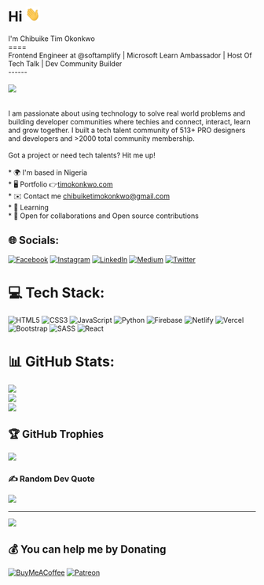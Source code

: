 
# Hi <img src="https://github.com/timokonkwo/timokonkwo/blob/main/wave.gif" width="30px" height="30px"> 

I'm Chibuike Tim Okonkwo<br>====<br>Frontend Engineer at @softamplify | Microsoft Learn Ambassador | Host Of Tech Talk | Dev Community Builder<br>------<br><br> <img src="https://media4.giphy.com/media/L1R1tvI9svkIWwpVYr/200w.webp?cid=ecf05e478imf102l0zn5hbsw7f3utkkjnmmsv7pzn6bws24t&rid=200w.webp&ct=g">

<br>I am passionate about using technology to solve real world problems and building developer communities where techies and connect, interact, learn and grow together. I built a tech talent community of 513+ PRO designers and developers and >2000 total community membership. <br><br>Got a project or need tech talents? Hit me up!<br><br>* 🌍  I'm based in Nigeria<br>* 🖥️  Portfolio 👉[timokonkwo.com](https://www.timokonkwo.com)<br>* ✉️  Contact me [chibuiketimokonkwo@gmail.com](mailto:chibuiketimokonkwo@gmail.com)<br>* 🧠  Learning<br>* 🤝  Open for collaborations and Open source contributions<br> 


## 🌐 Socials:
[![Facebook](https://img.shields.io/badge/Facebook-%231877F2.svg?logo=Facebook&logoColor=white)](https://facebook.com/mrtimokonkwo) [![Instagram](https://img.shields.io/badge/Instagram-%23E4405F.svg?logo=Instagram&logoColor=white)](https://instagram.com/timokonkwo_) [![LinkedIn](https://img.shields.io/badge/LinkedIn-%230077B5.svg?logo=linkedin&logoColor=white)](https://linkedin.com/in/timokonkwo) [![Medium](https://img.shields.io/badge/Medium-12100E?logo=medium&logoColor=white)](https://medium.com/@timokonkwo) [![Twitter](https://img.shields.io/badge/Twitter-%231DA1F2.svg?logo=Twitter&logoColor=white)](https://twitter.com/timokonkwo_) 

# 💻 Tech Stack:
![HTML5](https://img.shields.io/badge/html5-%23E34F26.svg?style=plastic&logo=html5&logoColor=white) ![CSS3](https://img.shields.io/badge/css3-%231572B6.svg?style=plastic&logo=css3&logoColor=white) ![JavaScript](https://img.shields.io/badge/javascript-%23323330.svg?style=plastic&logo=javascript&logoColor=%23F7DF1E) ![Python](https://img.shields.io/badge/python-3670A0?style=plastic&logo=python&logoColor=ffdd54) ![Firebase](https://img.shields.io/badge/firebase-%23039BE5.svg?style=plastic&logo=firebase) ![Netlify](https://img.shields.io/badge/netlify-%23000000.svg?style=plastic&logo=netlify&logoColor=#00C7B7) ![Vercel](https://img.shields.io/badge/vercel-%23000000.svg?style=plastic&logo=vercel&logoColor=white) ![Bootstrap](https://img.shields.io/badge/bootstrap-%23563D7C.svg?style=plastic&logo=bootstrap&logoColor=white) ![SASS](https://img.shields.io/badge/SASS-hotpink.svg?style=plastic&logo=SASS&logoColor=white) ![React](https://img.shields.io/badge/react-%2320232a.svg?style=plastic&logo=react&logoColor=%2361DAFB)
# 📊 GitHub Stats:
![](https://github-readme-stats.vercel.app/api?username=timokonkwo&theme=react&hide_border=false&include_all_commits=true&count_private=true)<br/>
![](https://github-readme-streak-stats.herokuapp.com/?user=timokonkwo&theme=react&hide_border=false)<br/>
![](https://github-readme-stats.vercel.app/api/top-langs/?username=timokonkwo&theme=react&hide_border=false&include_all_commits=true&count_private=true&layout=compact)

## 🏆 GitHub Trophies
![](https://github-profile-trophy.vercel.app/?username=timokonkwo&theme=algolia&no-frame=false&no-bg=true&margin-w=4)

### ✍️ Random Dev Quote
![](https://quotes-github-readme.vercel.app/api?type=horizontal&theme=radical)

---
[![](https://visitcount.itsvg.in/api?id=timokonkwo&icon=0&color=0)](https://visitcount.itsvg.in)

  ## 💰 You can help me by Donating
  [![BuyMeACoffee](https://img.shields.io/badge/Buy%20Me%20a%20Coffee-ffdd00?style=for-the-badge&logo=buy-me-a-coffee&logoColor=black)](https://buymeacoffee.com/timokonkwo) [![Patreon](https://img.shields.io/badge/Patreon-F96854?style=for-the-badge&logo=patreon&logoColor=white)](https://patreon.com/timokonkwo) 

  <!-- Proudly created with GPRM ( https://gprm.itsvg.in ) -->
  
